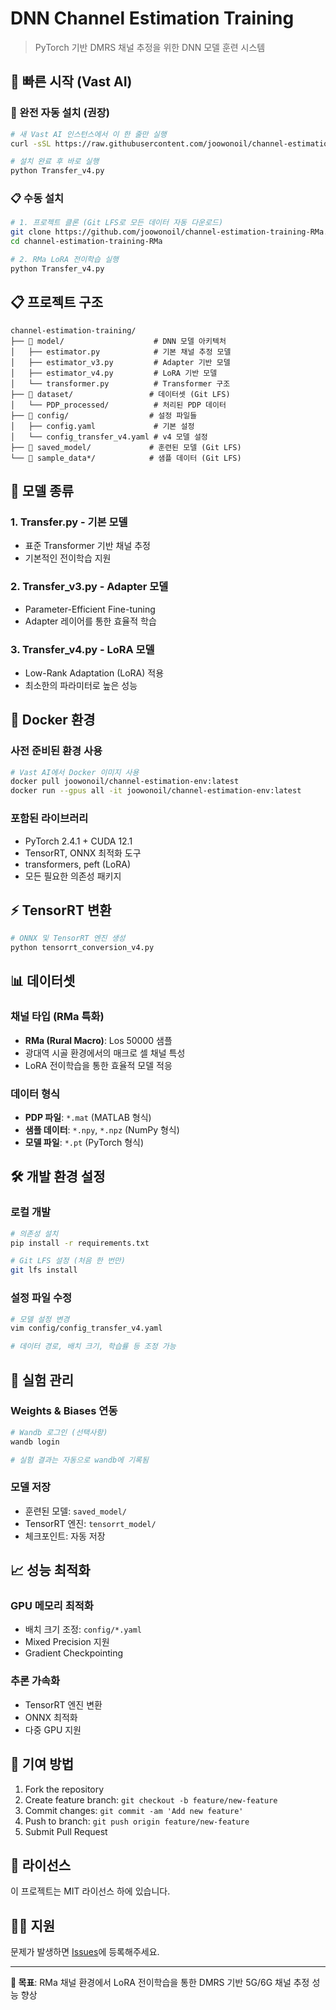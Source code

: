 # DNN Channel Estimation Training

> PyTorch 기반 DMRS 채널 추정을 위한 DNN 모델 훈련 시스템

## 🚀 빠른 시작 (Vast AI)

### 🎯 완전 자동 설치 (권장)
```bash
# 새 Vast AI 인스턴스에서 이 한 줄만 실행
curl -sSL https://raw.githubusercontent.com/joowonoil/channel-estimation-training-RMa/main/setup_vast_ai.sh | bash

# 설치 완료 후 바로 실행
python Transfer_v4.py
```

### 📋 수동 설치
```bash
# 1. 프로젝트 클론 (Git LFS로 모든 데이터 자동 다운로드)
git clone https://github.com/joowonoil/channel-estimation-training-RMa.git
cd channel-estimation-training-RMa

# 2. RMa LoRA 전이학습 실행
python Transfer_v4.py
```

## 📋 프로젝트 구조

```
channel-estimation-training/
├── 📁 model/                    # DNN 모델 아키텍처
│   ├── estimator.py            # 기본 채널 추정 모델
│   ├── estimator_v3.py         # Adapter 기반 모델
│   ├── estimator_v4.py         # LoRA 기반 모델
│   └── transformer.py          # Transformer 구조
├── 📁 dataset/                 # 데이터셋 (Git LFS)
│   └── PDP_processed/          # 처리된 PDP 데이터
├── 📁 config/                  # 설정 파일들
│   ├── config.yaml             # 기본 설정
│   └── config_transfer_v4.yaml # v4 모델 설정
├── 📁 saved_model/             # 훈련된 모델 (Git LFS)
└── 📁 sample_data*/            # 샘플 데이터 (Git LFS)
```

## 🔧 모델 종류

### 1. Transfer.py - 기본 모델
- 표준 Transformer 기반 채널 추정
- 기본적인 전이학습 지원

### 2. Transfer_v3.py - Adapter 모델  
- Parameter-Efficient Fine-tuning
- Adapter 레이어를 통한 효율적 학습

### 3. Transfer_v4.py - LoRA 모델
- Low-Rank Adaptation (LoRA) 적용
- 최소한의 파라미터로 높은 성능

## 🐳 Docker 환경

### 사전 준비된 환경 사용
```bash
# Vast AI에서 Docker 이미지 사용
docker pull joowonoil/channel-estimation-env:latest
docker run --gpus all -it joowonoil/channel-estimation-env:latest
```

### 포함된 라이브러리
- PyTorch 2.4.1 + CUDA 12.1
- TensorRT, ONNX 최적화 도구
- transformers, peft (LoRA)
- 모든 필요한 의존성 패키지

## ⚡ TensorRT 변환

```bash
# ONNX 및 TensorRT 엔진 생성
python tensorrt_conversion_v4.py
```

## 📊 데이터셋

### 채널 타입 (RMa 특화)
- **RMa (Rural Macro)**: Los 50000 샘플
- 광대역 시골 환경에서의 매크로 셀 채널 특성
- LoRA 전이학습을 통한 효율적 모델 적응

### 데이터 형식
- **PDP 파일**: `*.mat` (MATLAB 형식)
- **샘플 데이터**: `*.npy`, `*.npz` (NumPy 형식)
- **모델 파일**: `*.pt` (PyTorch 형식)

## 🛠️ 개발 환경 설정

### 로컬 개발
```bash
# 의존성 설치
pip install -r requirements.txt

# Git LFS 설정 (처음 한 번만)
git lfs install
```

### 설정 파일 수정
```bash
# 모델 설정 변경
vim config/config_transfer_v4.yaml

# 데이터 경로, 배치 크기, 학습률 등 조정 가능
```

## 🔬 실험 관리

### Weights & Biases 연동
```bash
# Wandb 로그인 (선택사항)
wandb login

# 실험 결과는 자동으로 wandb에 기록됨
```

### 모델 저장
- 훈련된 모델: `saved_model/`
- TensorRT 엔진: `tensorrt_model/`
- 체크포인트: 자동 저장

## 📈 성능 최적화

### GPU 메모리 최적화
- 배치 크기 조정: `config/*.yaml`
- Mixed Precision 지원
- Gradient Checkpointing

### 추론 가속화
- TensorRT 엔진 변환
- ONNX 최적화
- 다중 GPU 지원

## 🤝 기여 방법

1. Fork the repository
2. Create feature branch: `git checkout -b feature/new-feature`
3. Commit changes: `git commit -am 'Add new feature'`
4. Push to branch: `git push origin feature/new-feature`
5. Submit Pull Request

## 📄 라이선스

이 프로젝트는 MIT 라이선스 하에 있습니다.

## 🙋‍♂️ 지원

문제가 발생하면 [Issues](https://github.com/joowonoil/channel-estimation-training/issues)에 등록해주세요.

---

**🎯 목표**: RMa 채널 환경에서 LoRA 전이학습을 통한 DMRS 기반 5G/6G 채널 추정 성능 향상
